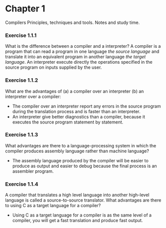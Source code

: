 # Chapter 1
Compilers Principles, techniques and tools. Notes and study time.
### Exercise 1.1.1
What is the difference between a compiler and a interpreter?
A compiler is a program that can read a program in one language *the source language*  and translate it into an equivalent program in another language *the target language*. An interpreter execute directly the operations specified in the source program on inputs supplied by the user.

### Exercise 1.1.2
What are the advantages of (a) a compiler over an interpreter (b) an interpreter over a compiler:

- The compiler over an interpreter report any errors in the source program during the translation process and is faster than an interpreter.
- An interpreter give better diagnostics than a compiler, because it executes the source program statement by statement. 

### Exercise 1.1.3
What advantages are there to a language-processing system in which the compiler produces assembly language rather than machine language?

- The assembly language produced by the compiler will be easier to produce as output and easier to debug because the final process is an assembler program.

### Exercise 1.1.4
A compiler that translates a high level language into another high-level language is called a source-to-source translator. What advantages are there to using C as a target language for a compiler?

- Using C as a target language for a compiler is as the same level of a compiler, you will get a fast translation and produce fast output.